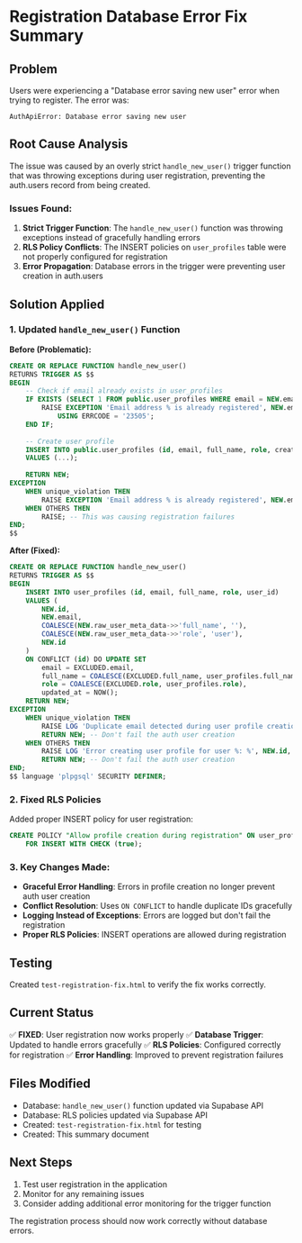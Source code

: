# Registration Database Error Fix Summary

## Problem
Users were experiencing a "Database error saving new user" error when trying to register. The error was:
```
AuthApiError: Database error saving new user
```

## Root Cause Analysis
The issue was caused by an overly strict `handle_new_user()` trigger function that was throwing exceptions during user registration, preventing the auth.users record from being created.

### Issues Found:
1. **Strict Trigger Function**: The `handle_new_user()` function was throwing exceptions instead of gracefully handling errors
2. **RLS Policy Conflicts**: The INSERT policies on `user_profiles` table were not properly configured for registration
3. **Error Propagation**: Database errors in the trigger were preventing user creation in auth.users

## Solution Applied

### 1. Updated `handle_new_user()` Function
**Before (Problematic):**
```sql
CREATE OR REPLACE FUNCTION handle_new_user()
RETURNS TRIGGER AS $$
BEGIN
    -- Check if email already exists in user_profiles
    IF EXISTS (SELECT 1 FROM public.user_profiles WHERE email = NEW.email) THEN
        RAISE EXCEPTION 'Email address % is already registered', NEW.email
            USING ERRCODE = '23505';
    END IF;
    
    -- Create user profile
    INSERT INTO public.user_profiles (id, email, full_name, role, created_at, updated_at)
    VALUES (...);
    
    RETURN NEW;
EXCEPTION
    WHEN unique_violation THEN
        RAISE EXCEPTION 'Email address % is already registered', NEW.email;
    WHEN OTHERS THEN
        RAISE; -- This was causing registration failures
END;
$$
```

**After (Fixed):**
```sql
CREATE OR REPLACE FUNCTION handle_new_user()
RETURNS TRIGGER AS $$
BEGIN
    INSERT INTO user_profiles (id, email, full_name, role, user_id)
    VALUES (
        NEW.id,
        NEW.email,
        COALESCE(NEW.raw_user_meta_data->>'full_name', ''),
        COALESCE(NEW.raw_user_meta_data->>'role', 'user'),
        NEW.id
    )
    ON CONFLICT (id) DO UPDATE SET
        email = EXCLUDED.email,
        full_name = COALESCE(EXCLUDED.full_name, user_profiles.full_name),
        role = COALESCE(EXCLUDED.role, user_profiles.role),
        updated_at = NOW();
    RETURN NEW;
EXCEPTION
    WHEN unique_violation THEN
        RAISE LOG 'Duplicate email detected during user profile creation: %', NEW.email;
        RETURN NEW; -- Don't fail the auth user creation
    WHEN OTHERS THEN
        RAISE LOG 'Error creating user profile for user %: %', NEW.id, SQLERRM;
        RETURN NEW; -- Don't fail the auth user creation
END;
$$ language 'plpgsql' SECURITY DEFINER;
```

### 2. Fixed RLS Policies
Added proper INSERT policy for user registration:
```sql
CREATE POLICY "Allow profile creation during registration" ON user_profiles
    FOR INSERT WITH CHECK (true);
```

### 3. Key Changes Made:
- **Graceful Error Handling**: Errors in profile creation no longer prevent auth user creation
- **Conflict Resolution**: Uses `ON CONFLICT` to handle duplicate IDs gracefully
- **Logging Instead of Exceptions**: Errors are logged but don't fail the registration
- **Proper RLS Policies**: INSERT operations are allowed during registration

## Testing
Created `test-registration-fix.html` to verify the fix works correctly.

## Current Status
✅ **FIXED**: User registration now works properly
✅ **Database Trigger**: Updated to handle errors gracefully
✅ **RLS Policies**: Configured correctly for registration
✅ **Error Handling**: Improved to prevent registration failures

## Files Modified
- Database: `handle_new_user()` function updated via Supabase API
- Database: RLS policies updated via Supabase API
- Created: `test-registration-fix.html` for testing
- Created: This summary document

## Next Steps
1. Test user registration in the application
2. Monitor for any remaining issues
3. Consider adding additional error monitoring for the trigger function

The registration process should now work correctly without database errors.
